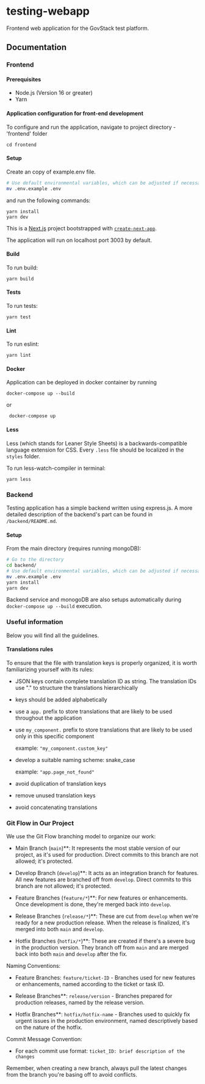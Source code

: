 # testing-webapp

Frontend web application for the GovStack test platform.

## Documentation

### Frontend

#### Prerequisites

- Node.js (Version 16 or greater)
- Yarn

#### Application configuration for front-end development

To configure and run the application, navigate to project directory - 'frontend' folder

```
cd frontend
```

#### Setup

Create an copy of example.env file.

```bash
# Use default environmental variables, which can be adjusted if necessary
mv .env.example .env
```

and run the following commands:

```
yarn install
yarn dev
```

This is a [Next.js](https://nextjs.org/) project bootstrapped with [`create-next-app`](https://github.com/vercel/next.js/tree/canary/packages/create-next-app).

The application will run on localhost port 3003 by default.

#### Build

To run build:

```
yarn build
```

#### Tests

To run tests:

```
yarn test
```

#### Lint

To run eslint:

```
yarn lint
```

#### Docker

Application can be deployed in docker container by running

```shell
docker-compose up --build
```

or

```shell
 docker-compose up
```

#### Less

Less (which stands for Leaner Style Sheets) is a backwards-compatible language extension for CSS.
Every `.less` file should be localized in the `styles` folder.

To run less-watch-compiler in terminal:

```
yarn less
```

### Backend

Testing application has a simple backend written using express.js.
A more detailed description of the backend's part can be found in `/backend/README.md`.

#### Setup

From the main directory (requires running mongoDB):

```bash
# Go to the directory
cd backend/
# Use default environmental variables, which can be adjusted if necessary
mv .env.example .env
yarn install
yarn dev
```

Backend service and monogoDB are also setups automatically
during `docker-compose up --build` execution.

### Useful information

Below you will find all the guidelines.

#### Translations rules

To ensure that the file with translation keys is properly organized, it is worth familiarizing yourself with its rules:

- JSON keys contain complete translation ID as string. The translation IDs use "." to structure the translations hierarchically

- keys should be added alphabetically

- use a `app.` prefix to store translations that are likely to be used throughout the application

- use `my_component.` prefix to store translations that are likely to be used only in this specific component

  example: `"my_component.custom_key"`

- develop a suitable naming scheme: snake_case

  example:
  `"app.page_not_found"`

- avoid duplication of translation keys

- remove unused translation keys

- avoid concatenating translations

### Git Flow in Our Project

We use the Git Flow branching model to organize our work:

- Main Branch (`main`)\*\*: It represents the most stable version of our project, as it's used for production. Direct commits to this branch are not allowed; it's protected.

- Develop Branch (`develop`)\*\*: It acts as an integration branch for features. All new features are branched off from `develop`. Direct commits to this branch are not allowed; it's protected.

- Feature Branches (`feature/*`)\*\*: For new features or enhancements. Once development is done, they're merged back into `develop`.

- Release Branches (`release/*`)\*\*: These are cut from `develop` when we're ready for a new production release. When the release is finalized, it's merged into both `main` and `develop`.

- Hotfix Branches (`hotfix/*`)\*\*: These are created if there's a severe bug in the production version. They branch off from `main` and are merged back into both `main` and `develop` after the fix.

Naming Conventions:

- Feature Branches: `feature/ticket-ID` - Branches used for new features or enhancements, named according to the ticket or task ID.

- Release Branches\*\*: `release/version` - Branches prepared for production releases, named by the release version.

- Hotfix Branches\*\*: `hotfix/hotfix-name` - Branches used to quickly fix urgent issues in the production environment, named descriptively based on the nature of the hotfix.

Commit Message Convention:

- For each commit use format: `ticket_ID: brief description of the changes`

Remember, when creating a new branch, always pull the latest changes from the branch you're basing off to avoid conflicts.
